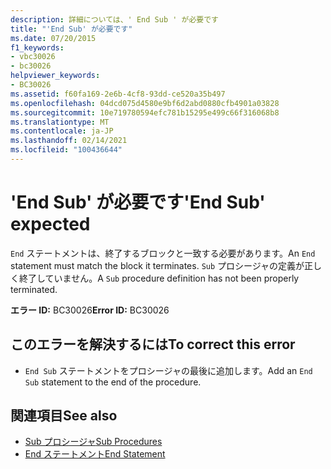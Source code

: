 ```yaml
---
description: 詳細については、' End Sub ' が必要です
title: "'End Sub' が必要です"
ms.date: 07/20/2015
f1_keywords:
- vbc30026
- bc30026
helpviewer_keywords:
- BC30026
ms.assetid: f60fa169-2e6b-4cf8-93dd-ce520a35b497
ms.openlocfilehash: 04dcd075d4580e9bf6d2abd0880cfb4901a03828
ms.sourcegitcommit: 10e719780594efc781b15295e499c66f316068b8
ms.translationtype: MT
ms.contentlocale: ja-JP
ms.lasthandoff: 02/14/2021
ms.locfileid: "100436644"
---
```

# <a name="end-sub-expected"></a><span data-ttu-id="48fce-103">'End Sub' が必要です</span><span class="sxs-lookup"><span data-stu-id="48fce-103">'End Sub' expected</span></span>

<span data-ttu-id="48fce-104">`End` ステートメントは、終了するブロックと一致する必要があります。</span><span class="sxs-lookup"><span data-stu-id="48fce-104">An `End` statement must match the block it terminates.</span></span> <span data-ttu-id="48fce-105">`Sub` プロシージャの定義が正しく終了していません。</span><span class="sxs-lookup"><span data-stu-id="48fce-105">A `Sub` procedure definition has not been properly terminated.</span></span>  
  
 <span data-ttu-id="48fce-106">**エラー ID:** BC30026</span><span class="sxs-lookup"><span data-stu-id="48fce-106">**Error ID:** BC30026</span></span>  
  
## <a name="to-correct-this-error"></a><span data-ttu-id="48fce-107">このエラーを解決するには</span><span class="sxs-lookup"><span data-stu-id="48fce-107">To correct this error</span></span>  
  
- <span data-ttu-id="48fce-108">`End Sub` ステートメントをプロシージャの最後に追加します。</span><span class="sxs-lookup"><span data-stu-id="48fce-108">Add an `End Sub` statement to the end of the procedure.</span></span>  
  
## <a name="see-also"></a><span data-ttu-id="48fce-109">関連項目</span><span class="sxs-lookup"><span data-stu-id="48fce-109">See also</span></span>

- [<span data-ttu-id="48fce-110">Sub プロシージャ</span><span class="sxs-lookup"><span data-stu-id="48fce-110">Sub Procedures</span></span>](../programming-guide/language-features/procedures/sub-procedures.md)
- [<span data-ttu-id="48fce-111">End ステートメント</span><span class="sxs-lookup"><span data-stu-id="48fce-111">End Statement</span></span>](../language-reference/statements/end-statement.md)
